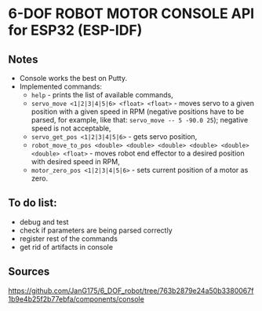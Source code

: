 # 6-DOF ROBOT MOTOR CONSOLE API for ESP32 (ESP-IDF) 

## Notes
* Console works the best on Putty.
* Implemented commands:
    * `help` - prints the list of available commands,
    * `servo_move <1|2|3|4|5|6> <float> <float>` - moves servo to a given position with a given speed in RPM (negative positions have to be parsed, for example, like that: `servo_move -- 5 -90.0 25`); negative speed is not acceptable,
    * `servo_get_pos <1|2|3|4|5|6>` - gets servo position,
    * `robot_move_to_pos <double> <double> <double> <double> <double> <double> <float>` - moves robot end effector to a desired position with desired speed in RPM,
    * `motor_zero_pos <1|2|3|4|5|6>` - sets current position of a motor as zero.

## To do list:
* debug and test
* check if parameters are being parsed correctly
* register rest of the commands
* get rid of artifacts in console

## Sources
https://github.com/JanG175/6_DOF_robot/tree/763b2879e24a50b3380067f1b9e4b25f2b77ebfa/components/console
